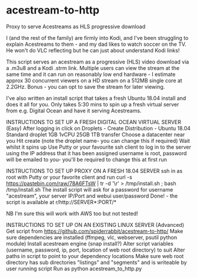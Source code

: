 # acestream-to-http
Proxy to serve Acestreams as HLS progressive download 

I (and the rest of the family) are firmly into Kodi, and I've been struggling to explain Acestreams to them - and my dad likes to watch soccer on the TV. He won't do VLC reflecting but he can just about understand Kodi links!

This script serves an acestream as a progressive (HLS) video download via a .m3u8 and a Kodi .strm link. Multiple users can view the stream at the same time and it can run on reasonably low end hardware - I estimate approx 30 concurrent viewers on a HD stream on a 512MB single core at 2.2GHz. Bonus - you can opt to save the stream for later viewing.

I've also written an install script that takes a fresh Ubuntu 18.04 install and does it all for you. Only takes 5:30 mins to spin up a fresh virtual server from e.g. Digital Ocean and have it serving Acestreams.

INSTRUCTIONS TO SET UP A FRESH DIGITAL OCEAN VIRTUAL SERVER (Easy)
After logging in click on Droplets - Create
Distribution - Ubuntu 18.04
Standard droplet 1GB 1vCPU 25GB 1TB transfer
Choose a datacenter near you
Hit create (note the droplet name- you can change this if required)
Wait whilst it spins up
Use Putty or your favourite ssh client to log in to the server using the IP address that it has been assigned
username is root, password will be emailed to you- you'll be required to change this at first run

INSTRUCTIONS TO SET UP PROXY ON A FRESH 18.04 SERVER
ssh in as root with Putty or your favorite client and run
curl -s https://pastebin.com/raw/78A6FTsW | tr -d '\r' > /tmp/install.sh ; bash /tmp/install.sh
The install script will ask for a password for username "acestream", your server IP/Port and webui user/password
Done! - the script is available at r/http://SERVER*:PORT/*

NB I'm sure this will work with AWS too but not tested!

INSTRUCTIONS TO SET UP ON AN EXISTING LINUX SERVER (Advanced)
Get script from https://github.com/spiderrabbit/acestream-to-http/
Make sure dependencies are installed (ffmpeg, vlc, webserver, psutil python module)
Install acestream engine (snap install?)
Alter script variables (username, password, ip, port, location of web root directory) to suit
Alter paths in script to point to your dependency locations
Make sure web root directory has sub directories "listings" and "segments" and is writeable by user running script
Run as python acestream_to_http.py
